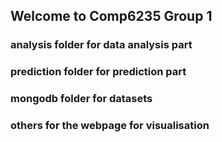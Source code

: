 ## Welcome to Comp6235 Group 1


### analysis folder for data analysis part
### prediction folder for prediction part
### mongodb folder for datasets
### others for the webpage for visualisation
